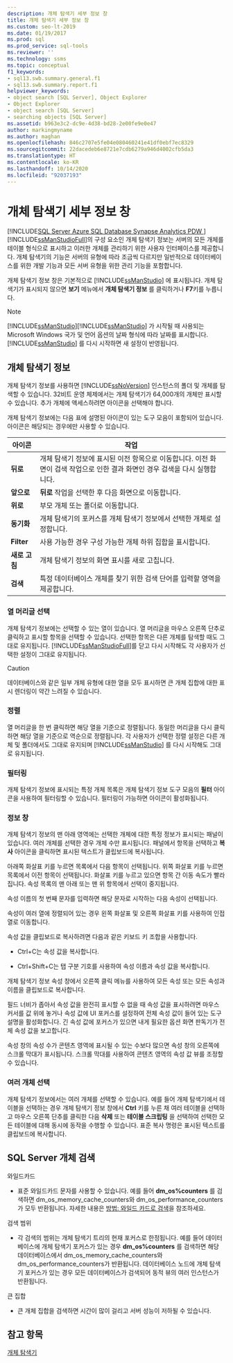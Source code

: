 ```yaml
---
description: 개체 탐색기 세부 정보 창
title: 개체 탐색기 세부 정보 창
ms.custom: seo-lt-2019
ms.date: 01/19/2017
ms.prod: sql
ms.prod_service: sql-tools
ms.reviewer: ''
ms.technology: ssms
ms.topic: conceptual
f1_keywords:
- sql13.swb.summary.general.f1
- sql13.swb.summary.report.f1
helpviewer_keywords:
- object search [SQL Server], Object Explorer
- Object Explorer
- object search [SQL Server]
- searching objects [SQL Server]
ms.assetid: b963e3c2-dc9e-4d38-bd28-2e00fe9e0e47
author: markingmyname
ms.author: maghan
ms.openlocfilehash: 846c2707e5fe04e080460241e41df0ebf7ec8329
ms.sourcegitcommit: 22dacedeb6e8721e7cdb6279a946d4002cfb5da3
ms.translationtype: HT
ms.contentlocale: ko-KR
ms.lasthandoff: 10/14/2020
ms.locfileid: "92037193"
---
```

# <a name="object-explorer-details-pane"></a>개체 탐색기 세부 정보 창
[!INCLUDE[SQL Server Azure SQL Database Synapse Analytics PDW ](../../includes/applies-to-version/sql-asdb-asdbmi-asa-pdw.md)]
[!INCLUDE[ssManStudioFull](../../includes/ssmanstudiofull-md.md)]의 구성 요소인 개체 탐색기 정보는 서버의 모든 개체를 테이블 형식으로 표시하고 이러한 개체를 관리하기 위한 사용자 인터페이스를 제공합니다. 개체 탐색기의 기능은 서버의 유형에 따라 조금씩 다르지만 일반적으로 데이터베이스를 위한 개발 기능과 모든 서버 유형을 위한 관리 기능을 포함합니다.  
  
개체 탐색기 정보 창은 기본적으로 [!INCLUDE[ssManStudio](../../includes/ssmanstudio-md.md)] 에 표시됩니다. 개체 탐색기가 표시되지 않으면 **보기** 메뉴에서 **개체 탐색기 정보** 를 클릭하거나 **F7**키를 누릅니다.  
  
> [!NOTE]  
> [!INCLUDE[ssManStudio](../../includes/ssmanstudio-md.md)][!INCLUDE[ssManStudio](../../includes/ssmanstudio-md.md)] 가 시작될 때 사용되는 Microsoft Windows 국가 및 언어 옵션의 날짜 형식에 따라 날짜를 표시합니다. [!INCLUDE[ssManStudio](../../includes/ssmanstudio-md.md)] 를 다시 시작하면 새 설정이 반영됩니다.  
  
## <a name="object-explorer-details"></a>개체 탐색기 정보  
개체 탐색기 정보를 사용하면 [!INCLUDE[ssNoVersion](../../includes/ssnoversion-md.md)] 인스턴스의 폴더 및 개체를 탐색할 수 있습니다. 32비트 운영 체제에서는 개체 탐색기가 64,000개의 개체만 표시할 수 있습니다. 추가 개체에 액세스하려면 아이콘을 선택해야 합니다.  
  
개체 탐색기 정보에는 다음 표에 설명된 아이콘이 있는 도구 모음이 포함되어 있습니다. 아이콘은 해당되는 경우에만 사용할 수 있습니다.  
  
|아이콘|작업|  
|--------|----------|  
|**뒤로**|개체 탐색기 정보에 표시된 이전 항목으로 이동합니다. 이전 화면이 검색 작업으로 인한 결과 화면인 경우 검색을 다시 실행합니다.|  
|**앞으로**|**뒤로** 작업을 선택한 후 다음 화면으로 이동합니다.|  
|**위로**|부모 개체 또는 폴더로 이동합니다.|  
|**동기화**|개체 탐색기의 포커스를 개체 탐색기 정보에서 선택한 개체로 설정합니다.|  
|**Filter**|사용 가능한 경우 구성 가능한 개체 하위 집합을 표시합니다.|  
|**새로 고침**|개체 탐색기 정보의 화면 표시를 새로 고칩니다.|  
|**검색**|특정 데이터베이스 개체를 찾기 위한 검색 단어를 입력할 영역을 제공합니다.|  
  
### <a name="column-header-selections"></a>열 머리글 선택  
개체 탐색기 정보에는 선택할 수 있는 열이 있습니다. 열 머리글을 마우스 오른쪽 단추로 클릭하고 표시할 항목을 선택할 수 있습니다. 선택한 항목은 다른 개체를 탐색할 때도 그대로 유지됩니다. [!INCLUDE[ssManStudioFull](../../includes/ssmanstudiofull-md.md)]를 닫고 다시 시작해도 각 사용자가 선택한 설정이 그대로 유지됩니다.  
  
> [!CAUTION]  
> 데이터베이스와 같은 일부 개체 유형에 대한 열을 모두 표시하면 큰 개체 집합에 대한 표시 렌더링이 약간 느려질 수 있습니다.  
  
### <a name="sorting"></a>정렬  
열 머리글을 한 번 클릭하면 해당 열을 기준으로 정렬됩니다. 동일한 머리글을 다시 클릭하면 해당 열을 기준으로 역순으로 정렬됩니다. 각 사용자가 선택한 정렬 설정은 다른 개체 및 폴더에서도 그대로 유지되며 [!INCLUDE[ssManStudio](../../includes/ssmanstudio-md.md)] 를 다시 시작해도 그대로 유지됩니다.  
  
### <a name="filtering"></a>필터링  
개체 탐색기 정보에 표시되는 특정 개체 목록은 개체 탐색기 정보 도구 모음의 **필터** 아이콘을 사용하여 필터링할 수 있습니다. 필터링이 가능하면 아이콘이 활성화됩니다.  
  
### <a name="details-pane"></a>정보 창  
개체 탐색기 정보의 맨 아래 영역에는 선택한 개체에 대한 특정 정보가 표시되는 패널이 있습니다. 여러 개체를 선택한 경우 개체 수만 표시됩니다. 패널에서 항목을 선택하고 **복사** 아이콘을 클릭하면 표시된 텍스트가 클립보드에 복사됩니다.  
  
아래쪽 화살표 키를 누르면 목록에서 다음 항목이 선택됩니다. 위쪽 화살표 키를 누르면 목록에서 이전 항목이 선택됩니다. 화살표 키를 누르고 있으면 항목 간 이동 속도가 빨라집니다. 속성 목록의 맨 아래 또는 맨 위 항목에서 선택이 중지됩니다.  
  
속성 이름의 첫 번째 문자를 입력하면 해당 문자로 시작하는 다음 속성이 선택됩니다.  
  
속성이 여러 열에 정렬되어 있는 경우 왼쪽 화살표 및 오른쪽 화살표 키를 사용하여 인접 열로 이동합니다.  
  
속성 값을 클립보드로 복사하려면 다음과 같은 키보드 키 조합을 사용합니다.  
  
-   Ctrl+C는 속성 값을 복사합니다.  
  
-   Ctrl+Shift+C는 탭 구분 기호를 사용하여 속성 이름과 속성 값을 복사합니다.  
  
개체 탐색기 정보 속성 창에서 오른쪽 클릭 메뉴를 사용하여 모든 속성 또는 모든 속성과 이름을 클립보드로 복사합니다.  
  
필드 너비가 좁아서 속성 값을 완전히 표시할 수 없을 때 속성 값을 표시하려면 마우스 커서를 값 위에 놓거나 속성 값에 UI 포커스를 설정하여 전체 속성 값이 들어 있는 도구 설명을 활성화합니다. 긴 속성 값에 포커스가 있으면 내게 필요한 옵션 화면 판독기가 전체 속성 값을 보고합니다.  
  
속성 창의 속성 수가 콘텐츠 영역에 표시될 수 있는 수보다 많으면 속성 창의 오른쪽에 스크롤 막대가 표시됩니다. 스크롤 막대를 사용하여 콘텐츠 영역의 속성 값 뷰를 조정할 수 있습니다.  
  
### <a name="multiple-object-selection"></a>여러 개체 선택  
개체 탐색기 정보에서는 여러 개체를 선택할 수 있습니다. 예를 들어 개체 탐색기에서 테이블을 선택하는 경우 개체 탐색기 정보 창에서 **Ctrl** 키를 누른 채 여러 테이블을 선택하고 마우스 오른쪽 단추를 클릭한 다음 **삭제** 또는 **테이블 스크립팅** 을 선택하여 선택한 모든 테이블에 대해 동시에 동작을 수행할 수 있습니다. 표준 복사 명령은 표시된 텍스트를 클립보드에 복사합니다.  
  
## <a name="sql-server-object-search"></a>SQL Server 개체 검색  
와일드카드  
  
-   표준 와일드카드 문자를 사용할 수 있습니다. 예를 들어 **dm_os%counters** 를 검색하면 dm_os_memory_cache_counters와 dm_os_performance_counters가 모두 반환됩니다. 자세한 내용은 [방법: 와일드 카드로 검색](../scripting/search-text-with-wildcards.md)을 참조하세요.  
  
검색 범위  
  
-   각 검색의 범위는 개체 탐색기 트리의 현재 포커스로 한정됩니다. 예를 들어 데이터베이스에 개체 탐색기 포커스가 있는 경우 **dm_os%counters** 를 검색하면 해당 데이터베이스에서 dm_os_memory_cache_counters와 dm_os_performance_counters가 반환됩니다. 데이터베이스 노드에 개체 탐색기 포커스가 있는 경우 모든 데이터베이스가 검색되어 동적 뷰의 여러 인스턴스가 반환됩니다.  
  
큰 집합  
  
-   큰 개체 집합을 검색하면 시간이 많이 걸리고 서버 성능이 저하될 수 있습니다.  
  
## <a name="see-also"></a>참고 항목  
[개체 탐색기](../../ssms/object/object-explorer.md)  
